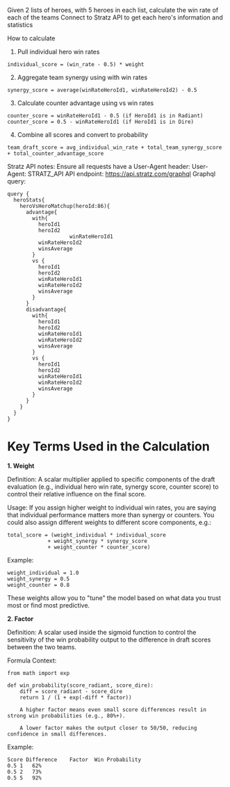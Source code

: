 Given 2 lists of heroes, with 5 heroes in each list, calculate the win rate of each of the teams
Connect to Stratz API to get each hero's information and statistics

How to calculate
1. Pull individual hero win rates
```
individual_score = (win_rate - 0.5) * weight
```
2. Aggregate team synergy using with win rates
```
synergy_score = average(winRateHeroId1, winRateHeroId2) - 0.5
```
3. Calculate counter advantage using vs win rates
```
counter_score = winRateHeroId1 - 0.5 (if HeroId1 is in Radiant)
counter_score = 0.5 - winRateHeroId1 (if HeroId1 is in Dire)
```
4. Combine all scores and convert to probability
```
team_draft_score = avg_individual_win_rate + total_team_synergy_score + total_counter_advantage_score
```

Stratz API notes:
Ensure all requests have a User-Agent header: User-Agent: STRATZ_API
API endpoint: https://api.stratz.com/graphql
Graphql query:
```
query {
  heroStats{
    heroVsHeroMatchup(heroId:86){
      advantage{
        with{
          heroId1
          heroId2
					winRateHeroId1
          winRateHeroId2
          winsAverage
        }
        vs {
          heroId1
          heroId2
          winRateHeroId1
          winRateHeroId2
          winsAverage
        }
      }
      disadvantage{
        with{
          heroId1
          heroId2
          winRateHeroId1
          winRateHeroId2
          winsAverage
        }
        vs {
          heroId1
          heroId2
          winRateHeroId1
          winRateHeroId2
          winsAverage
        }
      }
    }
  }
}
```

# Key Terms Used in the Calculation
**1. Weight**

Definition:
A scalar multiplier applied to specific components of the draft evaluation (e.g., individual hero win rate, synergy score, counter score) to control their relative influence on the final score.

Usage:
If you assign higher weight to individual win rates, you are saying that individual performance matters more than synergy or counters. You could also assign different weights to different score components, e.g.:
```
total_score = (weight_individual * individual_score
             + weight_synergy * synergy_score
             + weight_counter * counter_score)
```
Example:
```
weight_individual = 1.0
weight_synergy = 0.5
weight_counter = 0.8
```
These weights allow you to "tune" the model based on what data you trust most or find most predictive.

**2. Factor**

Definition:
A scalar used inside the sigmoid function to control the sensitivity of the win probability output to the difference in draft scores between the two teams.

Formula Context:
```
from math import exp

def win_probability(score_radiant, score_dire):
    diff = score_radiant - score_dire
    return 1 / (1 + exp(-diff * factor))

    A higher factor means even small score differences result in strong win probabilities (e.g., 80%+).

    A lower factor makes the output closer to 50/50, reducing confidence in small differences.
```

Example:
```
Score Difference	Factor	Win Probability
0.5	1	62%
0.5	2	73%
0.5	5	92%
```